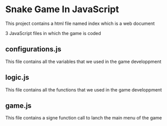 <h1> Snake Game In JavaScript</h1>
<p>This project contains a html file named index which is a web document</p>
<p>3 JavaScript files in which the game is coded</p>
<h2>configurations.js</h2>
<p>This file contains all the variables that we used in the game developpment</p>
<h2>logic.js</h2>
<p>This file contains all the functions that we used in the game developpment</p>
<h2>game.js</h2>
<p>This file contains a signe function call to lanch the main menu of the game</p> 
